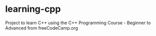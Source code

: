# learning-cpp
Project to learn C++ using the C++ Programming Course - Beginner to Advanced from freeCodeCamp.org 
